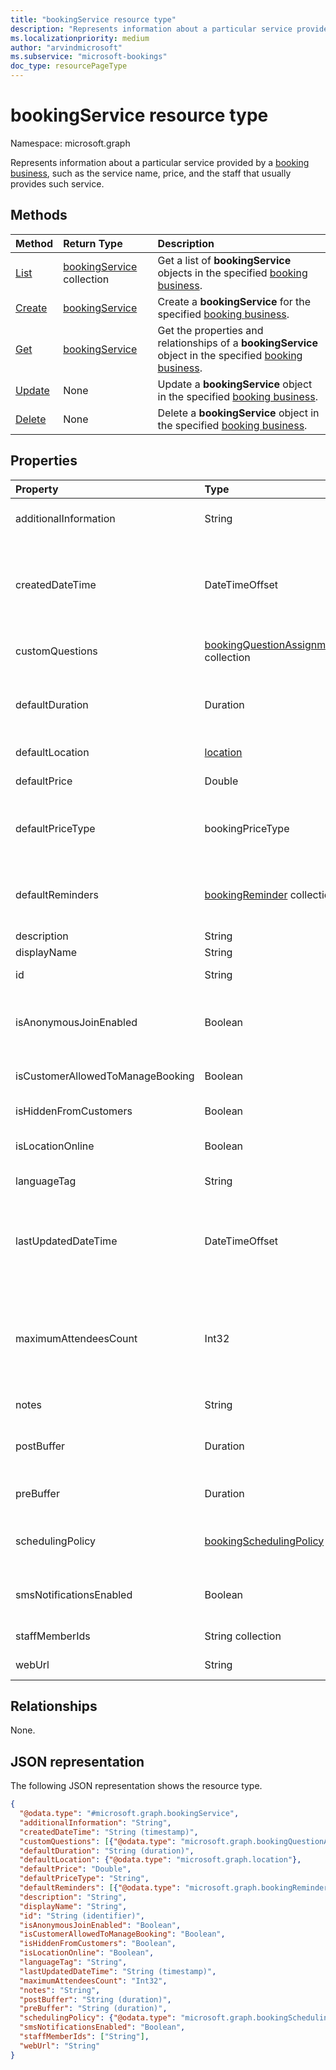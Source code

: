 ```yaml
---
title: "bookingService resource type"
description: "Represents information about a particular service provided by a booking business, such as the service name, price, and the staff that usually provides such service."
ms.localizationpriority: medium
author: "arvindmicrosoft"
ms.subservice: "microsoft-bookings"
doc_type: resourcePageType
---
```


# bookingService resource type

Namespace: microsoft.graph
 
Represents information about a particular service provided by a [booking business](bookingbusiness.md), such as the service name, price, and the staff that usually provides such service.

## Methods

| Method		   | Return Type	|Description|
|:---------------|:--------|:----------|
|[List](../api/bookingbusiness-list-services.md) | [bookingService](bookingservice.md) collection | Get a list of **bookingService** objects in the specified [booking business](../resources/bookingbusiness.md).|
|[Create](../api/bookingbusiness-post-services.md) | [bookingService](bookingservice.md) | Create a **bookingService** for the specified [booking business](../resources/bookingbusiness.md). |
|[Get](../api/bookingservice-get.md) | [bookingService](bookingservice.md) |Get the properties and relationships of a **bookingService** object in the specified [booking business](../resources/bookingbusiness.md).|
|[Update](../api/bookingservice-update.md) | None	|Update a **bookingService** object in the specified [booking business](../resources/bookingbusiness.md). |
|[Delete](../api/bookingservice-delete.md) | None |Delete a **bookingService** object in the specified [booking business](../resources/bookingbusiness.md). |

## Properties
| Property	   | Type	|Description|
|:---------------|:--------|:----------|
|additionalInformation|String|Additional information that is sent to the customer when an appointment is confirmed.|
|createdDateTime|DateTimeOffset|The date, time, and time zone when the service was created. The timestamp type represents date and time information using ISO 8601 format and is always in UTC. For example, midnight UTC on Jan 1, 2014 is `2014-01-01T00:00:00Z`.|
|customQuestions|[bookingQuestionAssignment](../resources/bookingquestionassignment.md) collection| Contains the set of custom questions associated with a particular service. |
|defaultDuration|Duration|The default length of the service, represented in numbers of days, hours, minutes, and seconds. For example, P11D23H59M59.999999999999S. |
|defaultLocation|[location](location.md)|The default physical location for the service.|
|defaultPrice|Double|The default monetary price for the service.|
|defaultPriceType|bookingPriceType|The default way the service is charged. Possible values are: `undefined`, `fixedPrice`, `startingAt`, `hourly`, `free`, `priceVaries`, `callUs`, `notSet`, `unknownFutureValue`.|
|defaultReminders|[bookingReminder](bookingreminder.md) collection|The default set of reminders for an appointment of this service. The value of this property is available only when reading this **bookingService** by its ID.|
|description|String|A text description for the service.|
|displayName|String|A service name.|
|id|String|The ID of that service, in a GUID format. Read-only.|
|isAnonymousJoinEnabled|Boolean|Indicates if an anonymousJoinWebUrl(webrtcUrl) is generated for the appointment booked for this service. The default value is `false`. |
|isCustomerAllowedToManageBooking|Boolean|Indicates that the customer can manage bookings created by the staff. The default value is `false`.|
|isHiddenFromCustomers|Boolean|`True` indicates that this service isn't available to customers for booking.|
|isLocationOnline|Boolean|Indicates that the appointments for the service are held online. The default value is `false`.|
|languageTag|String|The language of the self-service booking page.|
|lastUpdatedDateTime|DateTimeOffset|The date, time, and time zone when the service was last updated. The timestamp type represents date and time information using ISO 8601 format and is always in UTC. For example, midnight UTC on Jan 1, 2014 is `2014-01-01T00:00:00Z`.|
|maximumAttendeesCount|Int32|The maximum number of customers allowed in a service. If **maximumAttendeesCount** of the service is greater than 1, pass valid customer IDs while creating or updating an appointment. To create a customer, use the [Create bookingCustomer](../api/bookingbusiness-post-customers.md) operation. |
|notes|String|Additional information about this service.|
|postBuffer|Duration|The time to buffer after an appointment for this service ends, and before the next customer appointment can be booked.|
|preBuffer|Duration|The time to buffer before an appointment for this service can start.|
|schedulingPolicy|[bookingSchedulingPolicy](bookingschedulingpolicy.md)|The set of policies that determine how appointments for this type of service should be created and managed.|
|smsNotificationsEnabled|Boolean|True indicates SMS notifications can be sent to the customers for the appointment of the service. Default value is false.|
|staffMemberIds|String collection|Represents those [staff members](bookingstaffmember.md) who provide this service. |
|webUrl|String|The URL a customer uses to access the service.|

## Relationships
None.


## JSON representation

The following JSON representation shows the resource type.

<!-- {
  "blockType": "resource",
  "optionalProperties": [

  ],
  "@odata.type": "microsoft.graph.bookingService"
}-->

```json
{
  "@odata.type": "#microsoft.graph.bookingService",
  "additionalInformation": "String",
  "createdDateTime": "String (timestamp)",
  "customQuestions": [{"@odata.type": "microsoft.graph.bookingQuestionAssignment"}],
  "defaultDuration": "String (duration)",
  "defaultLocation": {"@odata.type": "microsoft.graph.location"},
  "defaultPrice": "Double",
  "defaultPriceType": "String",
  "defaultReminders": [{"@odata.type": "microsoft.graph.bookingReminder"}],
  "description": "String",
  "displayName": "String",
  "id": "String (identifier)",
  "isAnonymousJoinEnabled": "Boolean",
  "isCustomerAllowedToManageBooking": "Boolean",
  "isHiddenFromCustomers": "Boolean",
  "isLocationOnline": "Boolean",
  "languageTag": "String",
  "lastUpdatedDateTime": "String (timestamp)",
  "maximumAttendeesCount": "Int32",
  "notes": "String",
  "postBuffer": "String (duration)",
  "preBuffer": "String (duration)",
  "schedulingPolicy": {"@odata.type": "microsoft.graph.bookingSchedulingPolicy"},
  "smsNotificationsEnabled": "Boolean",
  "staffMemberIds": ["String"],
  "webUrl": "String"
}
```

<!-- uuid: 8fcb5dbc-d5aa-4681-8e31-b001d5168d79
2015-10-25 14:57:30 UTC -->
<!--
{
  "type": "#page.annotation",
  "description": "bookingService resource",
  "keywords": "",
  "section": "documentation",
  "tocPath": "",
  "suppressions": []
}
-->


